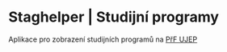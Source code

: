 # Staghelper | Studijní programy

Aplikace pro zobrazení studijních programů na [PřF UJEP](https://prf.ujep.cz/)
